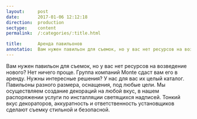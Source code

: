 ```yaml
---
layout:     post
date:       2017-01-06 12:12:18
direction:  production
sectype:    content
permalink:  /:categories/:title.html

title:      Аренда павильонов   
annotatio:  Вам нужен павильон для съемок, но у вас нет ресурсов на возведение нового? Нет ничего проще. Группа компаний Monte сдаст вам его в аренду. Нужны интересные решения? У нас для вас их целый каталог. Павильоны разного размера, оснащения, под любые цели. Мы осуществляем создание декораций на любой вкус, в нашем распоряжении услуги по инсталляции светящихся надписей. Тонкий вкус декораторов, аккуратность и ответственность установщиков сделают съемку стильной и безопасной.   
---
```


Вам нужен павильон для съемок, но у вас нет ресурсов на возведение нового? Нет ничего проще. Группа компаний Monte сдаст вам его в аренду. Нужны интересные решения? У нас для вас их целый каталог. Павильоны разного размера, оснащения, под любые цели. Мы осуществляем создание декораций на любой вкус, в нашем распоряжении услуги по инсталляции светящихся надписей. Тонкий вкус декораторов, аккуратность и ответственность установщиков сделают съемку стильной и безопасной.  

